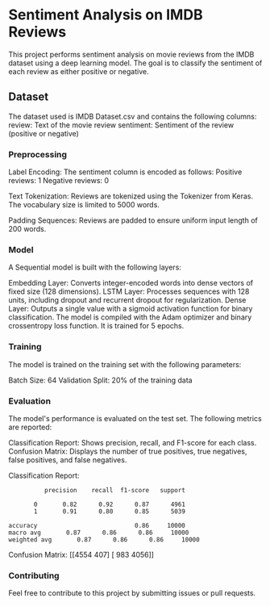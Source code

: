 # Sentiment Analysis on IMDB Reviews
This project performs sentiment analysis on movie reviews from the IMDB dataset using a deep learning model. The goal is to classify the sentiment of each review as either positive or negative.

## Dataset
The dataset used is IMDB Dataset.csv and contains the following columns:
review: Text of the movie review
sentiment: Sentiment of the review (positive or negative)

### Preprocessing
Label Encoding: The sentiment column is encoded as follows:
Positive reviews: 1
Negative reviews: 0

Text Tokenization: Reviews are tokenized using the Tokenizer from Keras. The vocabulary size is limited to 5000 words.

Padding Sequences: Reviews are padded to ensure uniform input length of 200 words.

### Model
A Sequential model is built with the following layers:

Embedding Layer: Converts integer-encoded words into dense vectors of fixed size (128 dimensions).
LSTM Layer: Processes sequences with 128 units, including dropout and recurrent dropout for regularization.
Dense Layer: Outputs a single value with a sigmoid activation function for binary classification.
The model is compiled with the Adam optimizer and binary crossentropy loss function. It is trained for 5 epochs.

### Training
The model is trained on the training set with the following parameters:

Batch Size: 64
Validation Split: 20% of the training data

### Evaluation
The model's performance is evaluated on the test set. The following metrics are reported:

Classification Report: Shows precision, recall, and F1-score for each class.
Confusion Matrix: Displays the number of true positives, true negatives, false positives, and false negatives.

Classification Report:

              precision    recall  f1-score   support

           0       0.82      0.92      0.87      4961
           1       0.91      0.80      0.85      5039

    accuracy                           0.86     10000
    macro avg       0.87      0.86      0.86     10000
    weighted avg       0.87      0.86      0.86     10000
    
Confusion Matrix:
[[4554  407]
 [ 983 4056]]

### Contributing
Feel free to contribute to this project by submitting issues or pull requests.
